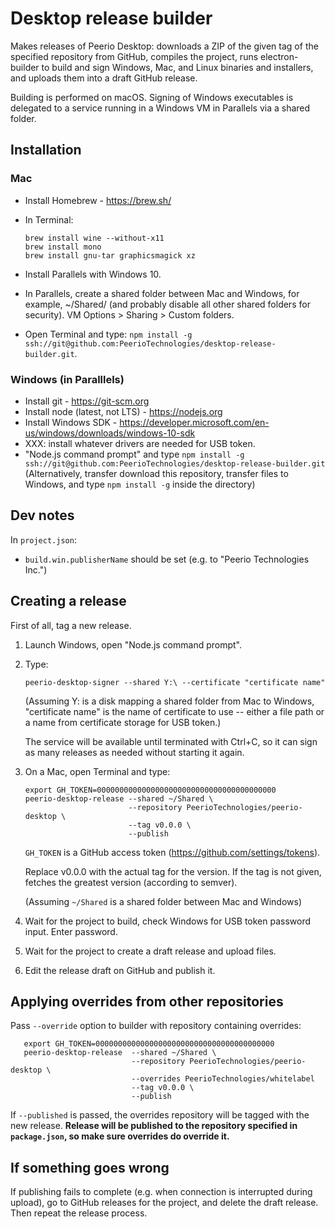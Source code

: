 Desktop release builder
=======================

Makes releases of Peerio Desktop: downloads a ZIP of the given tag of the specified repository from GitHub, compiles the project, runs electron-builder to build and sign Windows, Mac, and Linux binaries and installers, and uploads them into a draft GitHub release.

Building is performed on macOS. Signing of Windows executables is delegated to a service running in a Windows VM in Parallels via a shared folder.


Installation
------------

### Mac

* Install Homebrew - https://brew.sh/
* In Terminal:

      brew install wine --without-x11
      brew install mono
      brew install gnu-tar graphicsmagick xz

* Install Parallels with Windows 10.
* In Parallels, create a shared folder between Mac and Windows, for example,
  ~/Shared/ (and probably disable all other shared folders for security).
  VM Options > Sharing > Custom folders.
* Open Terminal and type: `npm install -g ssh://git@github.com:PeerioTechnologies/desktop-release-builder.git`.


### Windows (in Paralllels)

* Install git - https://git-scm.org
* Install node (latest, not LTS) - https://nodejs.org
* Install Windows SDK - https://developer.microsoft.com/en-us/windows/downloads/windows-10-sdk
* XXX: install whatever drivers are needed for USB token.
* "Node.js command prompt" and type `npm install -g ssh://git@github.com:PeerioTechnologies/desktop-release-builder.git`
(Alternatively, transfer download this repository, transfer files to Windows,
and type `npm install -g` inside the directory)


Dev notes
---------

In `project.json`:

* `build.win.publisherName` should be set (e.g. to "Peerio Technologies Inc.")


Creating a release
------------------

First of all, tag a new release.


1. Launch Windows, open "Node.js command prompt".
2. Type:

	   peerio-desktop-signer --shared Y:\ --certificate "certificate name"

   (Assuming Y: is a disk mapping a shared folder from Mac to Windows,
   "certificate name" is the name of certificate to use -- either
   a file path or a name from certificate storage for USB token.)

   The service will be available until terminated with Ctrl+C,
   so it can sign as many releases as needed without starting it
   again.

3. On a Mac, open Terminal and type:

       export GH_TOKEN=0000000000000000000000000000000000000000
       peerio-desktop-release --shared ~/Shared \
                              --repository PeerioTechnologies/peerio-desktop \
                              --tag v0.0.0 \
                              --publish

   `GH_TOKEN` is a GitHub access token (https://github.com/settings/tokens).

   Replace v0.0.0 with the actual tag for the version.
   If the tag is not given, fetches the greatest version (according to semver).

   (Assuming `~/Shared` is a shared folder between Mac and Windows)

4. Wait for the project to build, check Windows for
   USB token password input. Enter password.

5. Wait for the project to create a draft release and upload files.

6. Edit the release draft on GitHub and publish it.


Applying overrides from other repositories
------------------------------------------

Pass `--override` option to builder with repository containing overrides:

       export GH_TOKEN=0000000000000000000000000000000000000000
       peerio-desktop-release  --shared ~/Shared \
                               --repository PeerioTechnologies/peerio-desktop \
                               --overrides PeerioTechnologies/whitelabel
                               --tag v0.0.0 \
                               --publish

If `--published` is passed, the overrides repository will be tagged with the
new release. **Release will be published to the repository specified in
`package.json`, so make sure overrides do override it.**


If something goes wrong
-----------------------

If publishing fails to complete (e.g. when connection is interrupted during
upload), go to GitHub releases for the project, and delete the draft release.
Then repeat the release process.
